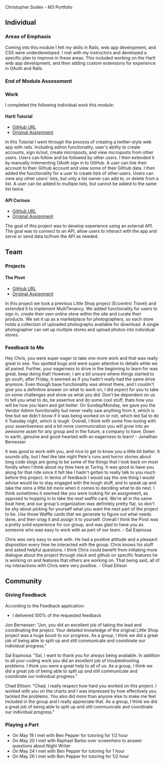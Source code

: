 Christopher Soden - M3 Portfolio

## Individual

### Areas of Emphasis

Coming into this module I felt my skills in Rails, web app development, and CSS were underdeveloped. I met with my instructors and developed a specific plan to improve in these areas. This included working on the Hartl web app development, and then adding custom extensions for experience in OAuth and Rails.

### End of Module Assessment

### Work

I completed the following individual work this module:

#### Hartl Tutorial

* [GitHub URL](https://github.com/seeker105/sample_app)
* [Original Assignment](https://www.railstutorial.org/book)

In this Tutorial I went through the process of creating a twitter-style web app with rails. Including admin functionality, user's ability to create accounts, sign in/out, create microposts, and view microposts from other users. Users can follow and be followed by other users. I then extended it by manually imlementing OAuth sign in to GitHub. A user can link their account to their Github account and view some of their Github data. I then added the functionality for a user to create lists of other users. Users can view any other users' lists, but only a list owner can add to, or delete from a list. A user can be added to multiple lists, but cannot be added to the same list twice.

#### API Curious

* [GitHub URL](https://github.com/seeker105/git_consumer)
* [Original Assignment](https://github.com/turingschool/lesson_plans/blob/master/ruby_03-professional_rails_applications/apicurious.md)

The goal of this project was to develop experience using an external API. The goal was to connect to an API, allow users to interact with the app and serve or send data to/from the API as needed.

## Team

### Projects

#### The Pivot

* [GitHub URL](https://github.com/Jbern16/the_pivot)
* [Original Assignment](https://github.com/turingschool/lesson_plans/blob/master/ruby_03-professional_rails_applications/the_pivot.md)

In this project we took a previous Little Shop project (Eccentric Travel) and extended it to implement MultiTenancy. We added functionality for users to sign in, create their own online store within the site and curate their products. We set it up as a marketplace for photographers, so each store holds a collection of uploaded photographs available for download. A single photographer can set up multiple stores and upload photos into individual stores.

### Feedback to Me

Hey Chris, you were super eager to take one more work and that was really great to see. You spotted bugs and were super attentive to details while we all paired. Further, your eagerness to drive in the beginning to learn for was great, keep doing that! However, I am a bit unsure where things started to go south, after Friday, it seemed as if you hadn't really had the same drive anymore. Even though base functionality was almost there, and I couldn't give you a definitive answer on what to work on, I did expect for you to take on some challenges and show us what you did. Don't be dependent on us to tell you what to do, be assertive and do some cool stuff, thats how you will be how you learn and get better. On Sunday/Monday, we gave you the Vendor Admin functionality but never really saw anything from it, which is fine but we didn't know if it was being worked on or not, which led Sal to do it Tuesday night, which is tough. Overall, I think with some fine-tuning with your assertiveness and a bit more communication you will grow into an awesome asset for any group and in the future, a company to have. Down to earth, genuine and good-hearted with an eagerness to learn! - Jonathan Bernesser

It was good to work with you, and nice to get to know you a little bit better. It sounds silly, but I feel like late night Pete's runs and horror stories about long code slogs are going to be some of the things that I look back on most fondly when I think about my time here at Turing. It was good to have you along for that ride since it felt like I hadn't gotten to really talk to you much before this project. In terms of feedback I would say the one thing I would advise would be to stay engaged with the tough stuff, and to speak up and take the reins a little bit more when it comes to deciding what to do next. I think sometimes it seemed like you were looking for an assignment, as opposed to hopping in to take the next waffle card. We're all in the same boat here, and our group's organization was definitely pretty flat, so don't be shy about picking for yourself what you want the next part of the project to be. Use those Waffle cards that we generate to figure out what needs done, and then snag it and assign it to yourself. Overall I think the Pivot was a pretty solid experience for our group, and was glad to have you as someone who was easy to work with as part of our team. - Sal Espinosa

Chris was very easy to work with. He had a positive attitude and a pleasant disposition every time he interacted with the group. Chris knows his stuff and asked helpful questions. I think Chris could benefit from initiating more dialogue about the project through slack and github on specific features he is working on and features that others are working on. That being said, all of my interactions with Chris were very positive. - Chad Ellison

## Community

### Giving Feedback

According to the Feedback application:

* I delivered 100% of the requested feedback

Jon Bernesser:  "Jon, you did an excellent job of taking the lead and coordinating the project. Your detailed knowledge of the original Little Shop project was a huge boost to our progress.
As a group, I think we did a great job of being able to split up and still communicate and coordinate our individual progress."

Sal Espinosa:   "Sal, I want to thank you for always being available. In addition to all your coding work you did an excellent job of troubleshooting problems. I think you were a great help to all of us. As a group, I think we did a great job of being able to split up and still communicate and coordinate our individual progress."

Chad Ellison:   "Chad, I really respect how hard you worked on this project. I worked with you on the charts and I was impressed by how effectively you tackled the problems. You also did more than anyone else to make me feel included in the group and I really appreciate that. As a group, I think we did a great job of being able to split up and still communicate and coordinate our individual progress."

### Playing a Part

* On May 19 I met with Ben Pepper for tutoring for 1/2 hour
* On May 20 I met with Raphael Barbo over screenhero to answer questions about Night Writer
* On May 24 I met with Ben Pepper for tutoring for 1 hour
* On May 26 I met with Ben Pepper for tutoring for 1/2 hour
